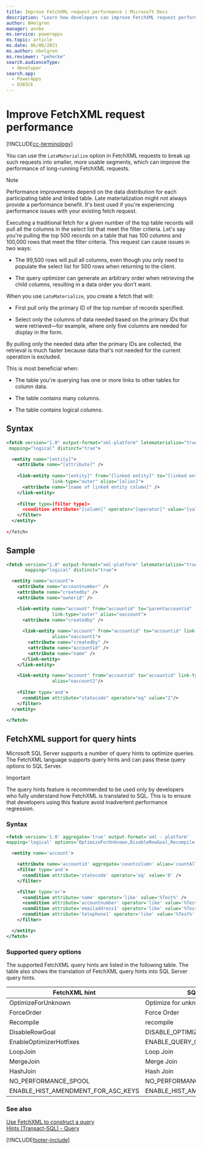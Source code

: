 ```yaml
---
title: Improve FetchXML request performance | Microsoft Docs
description: "Learn how developers can improve FetchXML request performance when using Microsoft Dataverse."
author: NHelgren
manager: annbe
ms.service: powerapps
ms.topic: article
ms.date: 06/08/2021
ms.author: nhelgren
ms.reviewer: "pehecke"
search.audienceType: 
  - developer
search.app: 
  - PowerApps
  - D365CE
---
```


# Improve FetchXML request performance

[!INCLUDE[cc-terminology](includes/cc-terminology.md)]

You can use the `LateMaterialize` option in FetchXML requests to break up such
requests into smaller, more usable segments, which can improve the performance of long-running FetchXML requests.

> [!NOTE]
> Performance improvements depend on the data distribution for each
> participating table and linked table. Late materialization might not always
> provide a performance benefit. It's best used if you're experiencing
> performance issues with your existing fetch request.

Executing a traditional fetch for a given number of the top table records will pull all
the columns in the select list that meet the filter criteria. Let's say you're
pulling the top 500 records on a table that has 100 columns and 100,000 rows
that meet the filter criteria. This request can cause issues in two ways:

- The 99,500 rows will pull all columns, even though you only need to populate
  the select list for 500 rows when returning to the client.

- The query optimizer can generate an arbitrary order when retrieving the child
  columns, resulting in a data order you don't want.

When you use `LateMaterialize`, you create a fetch that will:

- First pull only the primary ID of the top number of records specified.

- Select only the columns of data needed based on the primary IDs that were
  retrieved&mdash;for example, where only five columns are needed for display in the form.

By pulling only the needed data after the primary IDs are collected, the
retrieval is much faster because data that's not needed for the current operation is
excluded.

This is most beneficial when:

- The table you're querying has one or more links to other tables for column data.

- The table contains many columns.

- The table contains logical columns.

## Syntax

```xml
<fetch version="1.0" output-format="xml-platform" latematerialize="true"
 mapping="logical" distinct="true">

  <entity name="[entity]">​
    <attribute name="[attribute]" />
​
    <link-entity name="[entity]" from="[linked entity]" to="[linked entityid]"
                 link-type="outer" alias="[alias]">​
      <attribute name="[name of linked entity column]" />​
    </link-entity>
​
    <filter type=[filter type]>​
      <condition attribute="[column]" operator="[operator]" value="[value]"/> ​
    </filter>​
  </entity>
​
</fetch>
```

## Sample

```XML
<fetch version="1.0" output-format="xml-platform" latematerialize="true"
       mapping="logical" distinct="true">

  <entity name="account">​
    <attribute name="accountnumber" />​
    <attribute name="createdby" />​
    <attribute name="ownerid" />​

    <link-entity name="account" from="accountid" to="parentaccountid"
                 link-type="outer" alias="oaccount">​
      <attribute name="createdby" />
​
      <link-entity name="account" from="accountid" to="accountid" link-type="outer"
                 alias="oaccount1">​
        <attribute name="createdby" />​
        <attribute name="accountid" />​
        <attribute name="name" />​
      </link-entity>​
    </link-entity>​

    <link-entity name="account" from="accountid" to="accountid" link-type="outer"
                 alias="oaccount2"/>
​
    <filter type='and'>​
      <condition attribute="statecode" operator="eq" value="2"/> ​
    </filter>​
  </entity>​

</fetch>
```

## FetchXML support for query hints

Microsoft SQL Server supports a number of query hints to optimize queries. The FetchXML language
supports query hints and can pass these query options to SQL Server.

> [!IMPORTANT]
> The query hints feature is recommended to be used only by
> developers who fully understand how FetchXML is translated to SQL. This is to
> ensure that developers using this feature avoid inadvertent performance
> regression.

### Syntax

```xml
<fetch version='1.0' aggregate='true' output-format='xml - platform'
mapping='logical' options='OptimizeForUnknown,DisableRowGoal,Recompile'>

  <entity name='account'>

    <attribute name='accountid' aggregate='countcolumn' alias='countAll'/>
    <filter type='and'>
      <condition attribute='statecode' operator='eq' value='0' />
    </filter>

    <filter type='or'>
      <condition attribute='name' operator='like' value='%Test%' />
      <condition attribute='accountnumber' operator='like' value='%Test%' />
      <condition attribute='emailaddress1' operator='like' value='%Test%' />
      <condition attribute='telephone1' operator='like' value='%Test%' />
    </filter>

  </entity>
</fetch>
```

### Supported query options

The supported FetchXML query hints are listed in the following table. The table also shows the translation of FetchXML query hints into SQL Server query hints.

| FetchXML hint | SQL Server hint |
| --- | --- |
|OptimizeForUnknown | Optimize for unknown |
|ForceOrder | Force Order |
|Recompile | recompile |
|DisableRowGoal | DISABLE_OPTIMIZER_ROWGOAL |
|EnableOptimizerHotfixes | ENABLE_QUERY_OPTIMIZER_HOTFIXES' |
|LoopJoin | Loop Join |
|MergeJoin | Merge Join |
|HashJoin | Hash Join |
|NO_PERFORMANCE_SPOOL | NO_PERFORMANCE_SPOOL |
|ENABLE_HIST_AMENDMENT_FOR_ASC_KEYS | ENABLE_HIST_AMENDMENT_FOR_ASC_KEYS |

### See also

[Use FetchXML to construct a query](use-fetchxml-construct-query.md)  
[Hints (Transact-SQL) - Query](/sql/t-sql/queries/hints-transact-sql-query?view=sql-server-ver15)


[!INCLUDE[footer-include](../../includes/footer-banner.md)]